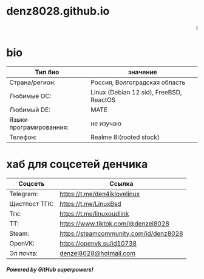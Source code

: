 # denz8028.github.io
<marquee>linuxoid</marquee>
# bio
 |Тип био|значение|
 | ------ | ------ |
 Страна/регион:| Россия, Волгоградская область
 Любимые ОС:| Linux (Debian 12 sid), FreeBSD, ReactOS
 Любимый DE:| MATE
 Языки програмированния:| не изучаю
 Телефон:| Realme 8i(rooted stock)

# хаб для соцсетей денчика 
|Соцсеть|Ссылка|
| ------ | ------ |
|Telegram:| <https://t.me/den4iklovelinux>|
|Щистпост ТГК:| <https://t.me/LinuxBsd>|
|Тгк:| <https://t.me/linuxoudlink>|
|ТТ:| <https://www.tiktok.com/@denzel8028>|
|Steam:| <https://steamcommunity.com/id/denz8028>|
|OpenVK:| <https://openvk.su/id10738>|
|Эл почта:| denzel8028@hotmail.com|

##### Powered by GitHub superpowers!
